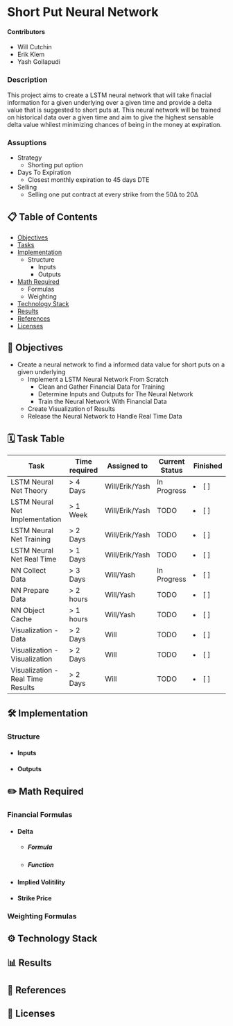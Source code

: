 # Short Put Neural Network #
#### Contributors
* Will Cutchin
* Erik Klem
* Yash Gollapudi

### Description


This project aims to create a LSTM neural network that will take finacial information for a given underlying over a given time and provide a delta value that is suggested to short puts at. This neural network will be trained on historical data over a given time and aim to give the highest sensable delta value whilest minimizing chances of being in the money at expiration.

### Assuptions
* Strategy
  * Shorting put option
* Days To Expiration 
  * Closest monthly expiration to 45 days DTE
* Selling
  * Selling one put contract at every strike from the 50Δ to 20Δ

## 📋 Table of Contents
   * [Objectives](#-objectives)
   * [Tasks](#-task-table)
   * [Implementation](#-implementation)
     * Structure
       * Inputs
       * Outputs  
   * [Math Required](#-math-required)
     * Formulas
     * Weighting
   * [Technology Stack](#-technology-stack)
   * [Results](#-results)
   * [References](#-references)
   * [Licenses](#-licenses)

## 📌 Objectives
* Create a neural network to find a informed data value for short puts on a given underlying
  * Implement a LSTM Neural Network From Scratch
    * Clean and Gather Financial Data for Training
    * Determine Inputs and Outputs for The Neural Network
    * Train the Neural Network With Financial Data
  * Create Visualization of Results
  * Release the Neural Network to Handle Real Time Data


## 🗓 Task Table
| Task           | Time required | Assigned to   | Current Status | Finished | 
|----------------|---------------|---------------|----------------|-----------|
| LSTM Neural Net Theory| > 4 Days       | Will/Erik/Yash   | In Progress   |   <li> [ ] </li>  |
| LSTM Neural Net Implementation| > 1 Week        | Will/Erik/Yash   | TODO  | <li> [ ] </li>     |
| LSTM Neural Net Training| > 2 Days      | Will/Erik/Yash   | TODO   | <li> [ ] </li>  |
| LSTM Neural Net Real Time| > 1 Days      | Will/Erik/Yash   | TODO   | <li> [ ] </li>  |
| NN Collect Data   | > 3 Days      | Will/Yash   | In Progress    |    <li> [ ] </li>     |
| NN Prepare Data   | > 2 hours     | Will/Yash   |   TODO         |    <li> [ ] </li>     |
| NN Object Cache   | > 1 hours     | Will/Yash   |   TODO         |    <li> [ ] </li>     |
| Visualization - Data   |  > 2 Days    | Will   |   TODO      |    <li> [ ] </li> |
| Visualization - Visualization   | > 2 Days     | Will   |   TODO      |    <li> [ ] </li> |
| Visualization - Real Time Results   | > 2 Days     | Will   |   TODO      |    <li> [ ] </li> |


## 🛠 Implementation
### Structure
* #### Inputs
* #### Outputs

## ✏️ Math Required
### Financial Formulas  
* #### Delta
  * ##### Formula
  * ##### Function
* #### Implied Volitility
* #### Strike Price
### Weighting Formulas

## ⚙ Technology Stack

## 📊 Results

## 🔗 References

## 📃 Licenses

